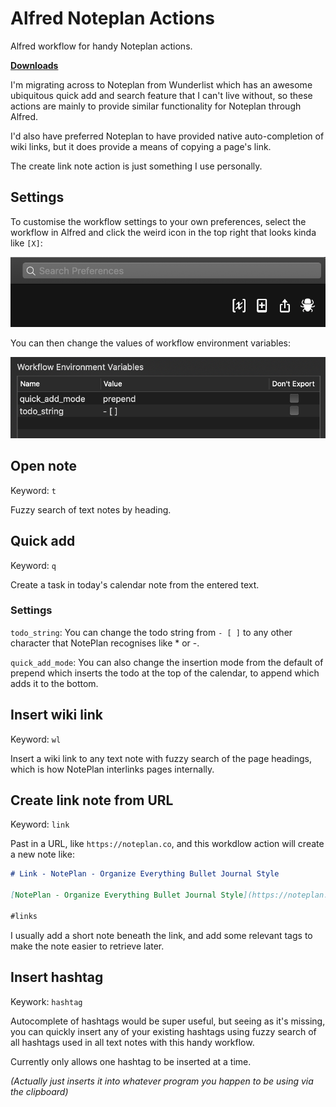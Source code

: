 # Alfred Noteplan Actions

Alfred workflow for handy Noteplan actions.

**[Downloads](https://github.com/beet/alfred_noteplan_actions/releases)**

I'm migrating across to Noteplan from Wunderlist which has an awesome ubiquitous quick add and search feature that I can't live without, so these actions are mainly to provide similar functionality for Noteplan through Alfred.

I'd also have preferred Noteplan to have provided native auto-completion of wiki links, but it does provide a means of copying a page's link.

The create link note action is just something I use personally.

## Settings

To customise the workflow settings to your own preferences, select the workflow in Alfred and click the weird icon in the top right that looks kinda like `[X]`:

![icons](docs/alfred_workflow_settings_icons.png)

You can then change the values of workflow environment variables:

![workflow environment variables](docs/alfred_workflow_environment_variables.png)


## Open note

Keyword: `t`

Fuzzy search of text notes by heading.


## Quick add

Keyword: `q`

Create a task in today's calendar note from the entered text.

### Settings

`todo_string`: You can change the todo string from `- [ ]` to any other character that NotePlan recognises like * or -.

`quick_add_mode`: You can also change the insertion mode from the default of prepend which inserts the todo at the top of the calendar, to append which adds it to the bottom.

## Insert wiki link

Keyword: `wl`

Insert a wiki link to any text note with fuzzy search of the page headings, which is how NotePlan interlinks pages internally.

## Create link note from URL

Keyword: `link`

Past in a URL, like `https://noteplan.co`, and this workdlow action will create a new note like:

```markdown
# Link - NotePlan - Organize Everything Bullet Journal Style

[NotePlan - Organize Everything Bullet Journal Style](https://noteplan.co)

#links
```

I usually add a short note beneath the link, and add some relevant tags to make the note easier to retrieve later.

## Insert hashtag

Keywork: `hashtag`

Autocomplete of hashtags would be super useful, but seeing as it's missing, you can quickly insert any of your existing hashtags using fuzzy search of all hashtags used in all text notes with this handy workflow.

Currently only allows one hashtag to be inserted at a time.

_(Actually just inserts it into whatever program you happen to be using via the clipboard)_
